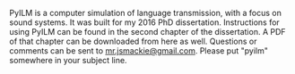 PyILM is a computer simulation of language transmission, with a focus on sound systems. It was built for my 2016 PhD dissertation. Instructions for using PyILM can be found in the second chapter of the dissertation. A PDF of that chapter can be downloaded from here as well. Questions or comments can be sent to mr.jsmackie@gmail.com. Please put "pyilm" somewhere in your subject line.
